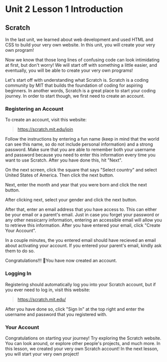 # Unit 2 Lesson 1 Introduction

## Scratch

In the last unit, we learned about web development and used HTML and CSS to build your very own website. In this unit, you will create your very own program!

Now we know that those long lines of confusing code can look intimidating at first, but don't worry! We will start off with something a little easier, and eventually, you will be able to create your very own programs!

Let's start off with understanding what Scratch is. Scratch is a coding community by MIT that builds the foundation of coding for aspiring beginners. In another words, Scratch is a great place to start your coding journey. In order to start though, we first need to create an account.

### Registering an Account

To create an account, visit this website:

> https://scratch.mit.edu/join

Follow the instructions by entering a fun name (keep in mind that the world can see this name, so do not include personal information) and a strong password. Make sure that you are able to remember both your username and password because you need to enter this information every time you want to use Scratch. After you have done this, hit "Next".

On the next screen, click the square that says "Select country" and select United States of America. Then click the next button.

Next, enter the month and year that you were born and click the next button.

After clicking next, select your gender and click the next button.

After that, enter an email address that you have access to. This can either be your email or a parent's email. Just in case you forget your password or any other nessicarry information, entering an accessible email will allow you to retrieve this information. After you have entered your email, click "Create Your Account".

In a couple minutes, the you entered email should have recieved an email about activating your account. If you entered your parent's email, kindly ask them to do so.

Congratulations!!! 🎉You have now created an account.

### Logging In

Registering should automatically log you into your Scratch account, but if you ever need to log in, visit this website:

> https://scratch.mit.edu/

After you have done so, click "Sign In" at the top right and enter the username and password that you registered with.

### Your Account

Congratulations on starting your journey! Try exploring the Scratch website. You can look around, or explore other people's projects, and much more. In this lesson, we created your very own Scratch account! In the next lesson, you will start your very own project!